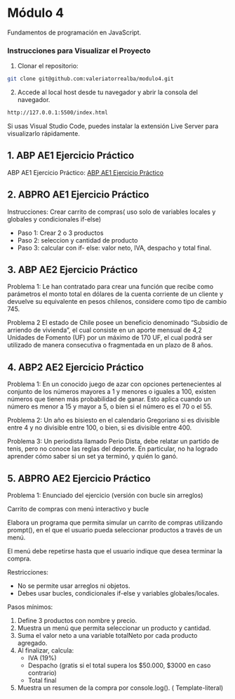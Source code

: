 # Módulo 4

Fundamentos de programación en JavaScript.

### Instrucciones para Visualizar el Proyecto

1. Clonar el repositorio:
```bash
git clone git@github.com:valeriatorrealba/modulo4.git
```
2. Accede al local host desde tu navegador y abrir la consola del navegador.

``` bash
http://127.0.0.1:5500/index.html
```

Si usas Visual Studio Code, puedes instalar la extensión Live Server para visualizarlo rápidamente.

## 1. ABP AE1 Ejercicio Práctico

ABP AE1 Ejercicio Práctico: [ABP AE1 Ejercicio Práctico](https://github.com/valeriatorrealba/modulo4/blob/main/pdf/ABP-AE1.pdf)

## 2. ABPRO AE1 Ejercicio Práctico

Instrucciones: Crear carrito de compras( uso solo de variables locales y globales y condicionales if-else)

- Paso 1: Crear 2 o 3 productos
- Paso 2: seleccion y cantidad de producto
- Paso 3: calcular con if- else: valor neto, IVA, despacho y total final.

## 3. ABP AE2 Ejercicio Práctico

Problema 1:
Le han contratado para crear una función que recibe como parámetros el
monto total en dólares de la cuenta corriente de un cliente y devuelve su
equivalente en pesos chilenos, considere como tipo de cambio 745. 

Problema 2
El estado de Chile posee un beneficio denominado “Subsidio de arriendo
de vivienda”, el cual consiste en un aporte mensual de 4,2 Unidades de
Fomento (UF) por un máximo de 170 UF, el cual podrá ser utilizado de
manera consecutiva o fragmentada en un plazo de 8 años.

## 4. ABP2 AE2 Ejercicio Práctico

Problema 1:
En un conocido juego de azar con opciones pertenecientes al conjunto de
los números mayores a 1 y menores o iguales a 100, existen números que
tienen más probabilidad de ganar. Esto aplica cuando un número es menor
a 15 y mayor a 5, o bien si el número es el 70 o el 55. 

Problema 2:
Un año es bisiesto en el calendario Gregoriano si es divisible entre 4 y no
divisible entre 100, o bien, si es divisible entre 400.

Problema 3:
Un periodista llamado Perio Dista, debe relatar un partido de tenis, pero no
conoce las reglas del deporte. En particular, no ha logrado aprender cómo
saber si un set ya terminó, y quién lo ganó.

## 5. ABPRO AE2 Ejercicio Práctico

Problema 1:
Enunciado del ejercicio (versión con bucle sin arreglos)

Carrito de compras con menú interactivo y bucle

Elabora un programa que permita simular un carrito de compras utilizando prompt(), en el que el usuario pueda seleccionar productos a través de un menú.

El menú debe repetirse hasta que el usuario indique que desea terminar la compra.

Restricciones:
- No se permite usar arreglos ni objetos.
- Debes usar bucles, condicionales if-else y variables globales/locales.

Pasos mínimos:
1.  Define 3 productos con nombre y precio.
2.  Muestra un menú que permita seleccionar un producto y cantidad.
3.  Suma el valor neto a una variable totalNeto por cada producto agregado.
4.  Al finalizar, calcula:
    - IVA (19%)
    - Despacho (gratis si el total supera los $50.000, $3000 en caso contrario)
    - Total final
5.  Muestra un resumen de la compra por console.log(). ( Template-literal)
